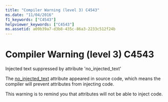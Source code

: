 ```yaml
---
title: "Compiler Warning (level 3) C4543"
ms.date: "11/04/2016"
f1_keywords: ["C4543"]
helpviewer_keywords: ["C4543"]
ms.assetid: a09b39a7-d3b8-435c-86a3-2233c512f24b
---
```

# Compiler Warning (level 3) C4543

Injected text suppressed by attribute 'no_injected_text'

The [no_injected_text](../../windows/attributes/no-injected-text.md) attribute appeared in source code, which means the compiler will prevent attributes from injecting code.

This warning is to remind you that attributes will not be able to inject code.